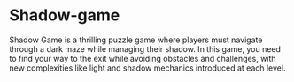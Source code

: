 # Shadow-game
Shadow Game is a thrilling puzzle game where players must navigate through a dark maze while managing their shadow. In this game, you need to find your way to the exit while avoiding obstacles and challenges, with new complexities like light and shadow mechanics introduced at each level.
